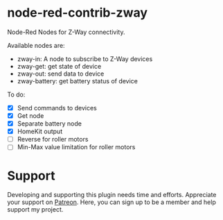 # node-red-contrib-zway
Node-Red Nodes for Z-Way connectivity.

Available nodes are:
* zway-in: A node to subscribe to Z-Way devices
* zway-get: get state of device
* zway-out: send data to device
* zway-battery: get battery status of device

To do:
- [x] Send commands to devices
- [x] Get node
- [x] Separate battery node
- [x] HomeKit output
- [ ] Reverse for roller motors
- [ ] Min-Max value limitation for roller motors

# Support
Developing and supporting this plugin needs time and efforts. Appreciate your support on [Patreon](https://www.patreon.com/user?u=24406897). Here, you can sign up to be a member and help support my project.
